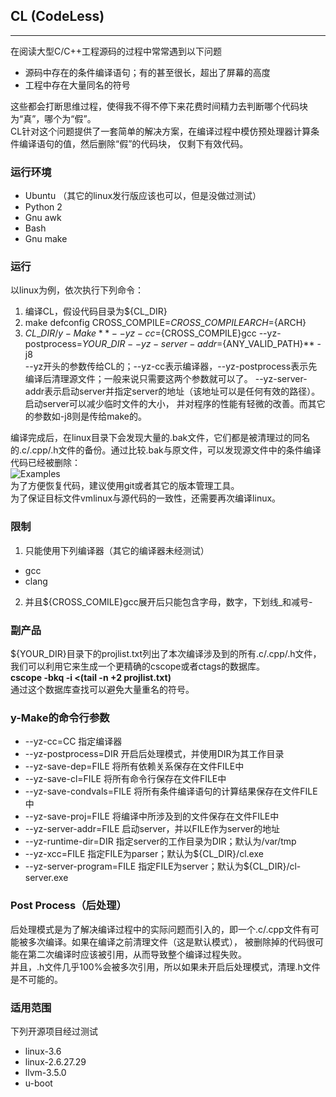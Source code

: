 ## CL (CodeLess)
----------------

在阅读大型C/C++工程源码的过程中常常遇到以下问题
- 源码中存在的条件编译语句；有的甚至很长，超出了屏幕的高度
- 工程中存在大量同名的符号

这些都会打断思维过程，使得我不得不停下来花费时间精力去判断哪个代码块为“真”，哪个为“假”。<br/>
CL针对这个问题提供了一套简单的解决方案，在编译过程中模仿预处理器计算条件编译语句的值，然后删除“假”的代码块，
仅剩下有效代码。

### 运行环境
- Ubuntu （其它的linux发行版应该也可以，但是没做过测试）
- Python 2
- Gnu awk
- Bash
- Gnu make

### 运行
以linux为例，依次执行下列命令：
1. 编译CL，假设代码目录为${CL\_DIR}
2. make defconfig CROSS\_COMPILE=${CROSS\_COMPILE} ARCH=${ARCH}
3. ${CL\_DIR}/y-Make **--yz-cc=${CROSS\_COMPILE}gcc --yz-postprocess=${YOUR\_DIR} --yz-server-addr=${ANY\_VALID\_PATH}** -j8 <br/>
   --yz开头的参数传给CL的；--yz-cc表示编译器，--yz-postprocess表示先编译后清理源文件；一般来说只需要这两个参数就可以了。
   --yz-server-addr表示启动server并指定server的地址（该地址可以是任何有效的路径）。启动server可以减少临时文件的大小，
   并对程序的性能有轻微的改善。而其它的参数如-j8则是传给make的。

编译完成后，在linux目录下会发现大量的.bak文件，它们都是被清理过的同名的.c/.cpp/.h文件的备份。通过比较.bak与原文件，可以发现源文件中的条件编译代码已经被删除：<br/>
![Examples](https://cloud.githubusercontent.com/assets/1546040/4838205/0377bfea-5fe5-11e4-83d9-f0c20679ba7c.png) <br/>
为了方便恢复代码，建议使用git或者其它的版本管理工具。<br/>
为了保证目标文件vmlinux与源代码的一致性，还需要再次编译linux。

### 限制
1. 只能使用下列编译器（其它的编译器未经测试）
  - gcc
  - clang
2. 并且${CROSS\_COMILE}gcc展开后只能包含字母，数字，下划线\_和减号-

### 副产品
${YOUR\_DIR}目录下的projlist.txt列出了本次编译涉及到的所有.c/.cpp/.h文件，我们可以利用它来生成一个更精确的cscope或者ctags的数据库。<br/>
**cscope -bkq -i <(tail -n +2 projlist.txt)** <br/>
通过这个数据库查找可以避免大量重名的符号。<br/>

### y-Make的命令行参数
-   --yz-cc=CC                 指定编译器
-   --yz-postprocess=DIR       开启后处理模式，并使用DIR为其工作目录
-   --yz-save-dep=FILE         将所有依赖关系保存在文件FILE中
-   --yz-save-cl=FILE          将所有命令行保存在文件FILE中
-   --yz-save-condvals=FILE    将所有条件编译语句的计算结果保存在文件FILE中
-   --yz-save-proj=FILE        将编译中所涉及到的文件保存在文件FILE中
-   --yz-server-addr=FILE      启动server，并以FILE作为server的地址
-   --yz-runtime-dir=DIR       指定server的工作目录为DIR；默认为/var/tmp
-   --yz-xcc=FILE              指定FILE为parser；默认为${CL\_DIR}/cl.exe
-   --yz-server-program=FILE   指定FILE为server；默认为${CL\_DIR}/cl-server.exe

### Post Process（后处理）
后处理模式是为了解决编译过程中的实际问题而引入的，即一个.c/.cpp文件有可能被多次编译。如果在编译之前清理文件（这是默认模式），
被删除掉的代码很可能在第二次编译时应该被引用，从而导致整个编译过程失败。<br/>
并且，.h文件几乎100%会被多次引用，所以如果未开启后处理模式，清理.h文件是不可能的。<br/>

### 适用范围
下列开源项目经过测试
 * linux-3.6
 * linux-2.6.27.29
 * llvm-3.5.0
 * u-boot


